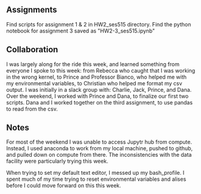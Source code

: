 ## Assignments

Find scripts for assignment 1 & 2 in HW2_ses515 directory. 
Find the python notebook for assignment 3 saved as "HW2-3_ses515.ipynb" 

## Collaboration

I was largely along for the ride this week, and learned something from everyone I spoke to this week: from Rebecca who caught that I was working in the wrong kernel, to Prince and Professor Bianco, who helped me with my environmental variables, to Christian who helped me format my csv output. I was initially in a slack group with: Charlie, Jack, Prince, and Dana. Over the weekend, I worked with Prince and Dana, to finalize our first two scripts. Dana and I worked together on the third assignment, to use pandas to read from the csv. 

## Notes

For most of the weekend I was unable to access Jupytr hub from compute. Instead, I used anaconda to work from my local machine, pushed to github, and pulled down on compute from there. The inconsistencies with the data facility were particularly trying this week. 

When trying to set my default text editor, I messed up my bash_profile. I spent much of my time trying to reset environmental variables and alises before I could move forward on this this week.
